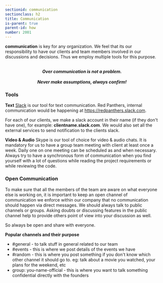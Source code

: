 ```yaml
---
sectionid: communication
sectionclass: h2
title: Communication
is-parent: true
parent-id: how
number: 2001
---
```


**communication** is key for any organization. We feel that its our responsibility to have our clients and team members involved in our discussions and decisions. Thus we employ multiple tools for this purpose.


<br>
<center><b><i>Over communication is not a problem.</i> </b></center>
<br>
<center><b><i>Never make assumptions, always confirm! </i> </b></center>


### Tools

 
 **Text**
 [Slack](slack.com) is our tool for text communication. Red Panthers, internal communication would be happening at https://redpanthers.slack.com. 

For each of our clients, we make a slack account in their name (if they don't have one), for example: **clientname.slack.com**. We would also set all the external services to send notification to the clients slack.

**Video & Audio**
Skype is our tool of choice for video & audio chats. It is mandatory for us to have a group team meeting with client at least once a week. Daily one on one meeting can be scheduled as and when necessary. Always try to have a synchronous form of communication when you find yourself with a lot of questions while reading the project requirements or while reviewing the code.

### Open Communication

To make sure that all the members of the team are aware on what everyone else is working on, it is important to keep an open 
channel of communication we enforce within our company that no communication should happen via direct messages. We should always talk to public channels or groups. Asking doubts or discussing features in the public channel help to provide others point of view into your discussion as well. 

So always be open and share with everyone. 


**Popular channels and their purpose**

* #general - to talk stuff in general related to our team
* #events - this is where we post details of the events we have
* #random - this is where you post something if you don't know which other channel it should go to. eg: talk about a movie you watched, your plans for the weekend, etc
* group: you-name-official - this is where you want to talk something confidential directly with the founders


